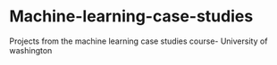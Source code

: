 # Machine-learning-case-studies
Projects from the machine learning case studies course- University of washington

